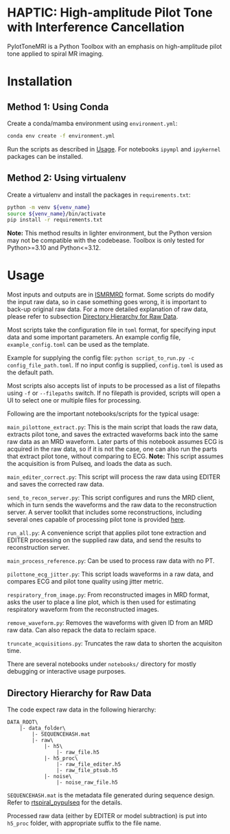 # HAPTIC: High-amplitude Pilot Tone with Interference Cancellation
PylotToneMRI is a Python Toolbox with an emphasis on high-amplitude pilot tone applied to spiral MR imaging.

# Installation

## Method 1: Using Conda
Create a conda/mamba environment using `environment.yml`:

```bash
conda env create -f environment.yml
```
Run the scripts as described in [Usage](#usage). For notebooks `ipympl` and `ipykernel` packages can be installed.

## Method 2: Using virtualenv
Create a virtualenv and install the packages in `requirements.txt`:

```bash
python -m venv ${venv_name}
source ${venv_name}/bin/activate
pip install -r requirements.txt
```

**Note:** This method results in lighter environment, but the Python version may not be compatible with the codebease. Toolbox is only tested for Python>=3.10 and Python<=3.12.

# Usage

Most inputs and outputs are in [ISMRMRD](https://ismrmrd.readthedocs.io/en/latest/) format. Some scripts do modify the input raw data, so in case something goes wrong, it is important to back-up original raw data. For a more detailed explanation of raw data, please refer to subsection [Directory Hierarchy for Raw Data](#directory-hierarchy-for-raw-data).

Most scripts take the configuration file in `toml` format, for specifying input data and some important parameters. An example config file, `example_config.toml` can be used as the template.

Example for supplying the config file: `python script_to_run.py -c config_file_path.toml`. If no input config is supplied, `config.toml` is used as the default path.

Most scripts also accepts list of inputs to be processed as a list of filepaths using `-f` or `--filepaths` switch. If no filepath is provided, scripts will open a UI to select one or multiple files for processing.
 
Following are the important notebooks/scripts for the typical usage:

`main_pilottone_extract.py`: This is the main script that loads the raw data, extracts pilot tone, and saves the extracted waveforms back into the same raw data as an MRD waveform. Later parts of this notebook assumes ECG is acquired in the raw data, so if it is not the case, one can also run the parts that extract pilot tone, without comparing to ECG. **Note:** This script assumes the acquisition is from Pulseq, and loads the data as such.

`main_editer_correct.py`: This script will process the raw data using EDITER and saves the corrected raw data. 

`send_to_recon_server.py`: This script configures and runs the MRD client, which in turn sends the waveforms and the raw data to the reconstruction server. A server toolkit that includes some reconstructions, including several ones capable of processing pilot tone is provided [here](https://github.com/usc-mrel/python-ismrmrd-server).

`run_all.py`: A convenience script that applies pilot tone extraction and EDITER processing on the supplied raw data, and send the results to reconstruction server.

`main_process_reference.py`: Can be used to process raw data with no PT.

`pilottone_ecg_jitter.py`: This script loads waveforms in a raw data, and compares ECG and pilot tone quality using jitter metric.

`respiratory_from_image.py`: From reconstructed images in MRD format, asks the user to place a line plot, which is then used for estimating respiratory waveform from the reconstructed images.

`remove_waveform.py`: Removes the waveforms with given ID from an MRD raw data. Can also repack the data to reclaim space.

`truncate_acquisitions.py`: Truncates the raw data to shorten the acquisiton time.

There are several notebooks under `notebooks/` directory for mostly debugging or interactive usage purposes.

## Directory Hierarchy for Raw Data

The code expect raw data in the following hierarchy:

    DATA_ROOT\
        |- data_folder\
            |- SEQUENCEHASH.mat
            |- raw\
                |- h5\
                    |- raw_file.h5
                |- h5_proc\
                    |- raw_file_editer.h5
                    |- raw_file_ptsub.h5
                |- noise\
                    |- noise_raw_file.h5

`SEQUENCEHASH.mat` is the metadata file generated during sequence design. Refer to [rtspiral_pypulseq](https://github.com/usc-mrel/rtspiral_pypulseq) for the details.

Processed raw data (either by EDITER or model subtraction) is put into `h5_proc` folder, with appropriate suffix to the file name.
